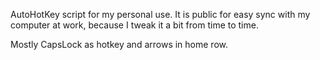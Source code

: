 AutoHotKey script for my personal use. It is public for easy sync with my computer at work, because I tweak it a bit from time to time.

Mostly CapsLock as hotkey and arrows in home row.  



